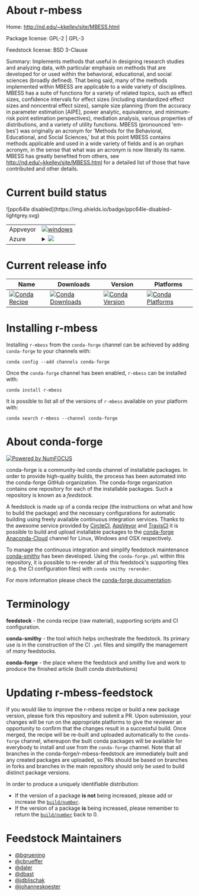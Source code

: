 About r-mbess
=============

Home: http://nd.edu/~kkelley/site/MBESS.html

Package license: GPL-2 | GPL-3

Feedstock license: BSD 3-Clause

Summary: Implements methods that useful in designing research studies and analyzing data, with  particular emphasis on methods that are developed for or used within the behavioral,  educational, and social sciences (broadly defined). That being said, many of the methods  implemented within MBESS are applicable to a wide variety of disciplines. MBESS has a  suite of functions for a variety of related topics, such as effect sizes, confidence intervals  for effect sizes (including standardized effect sizes and noncentral effect sizes), sample size planning (from the accuracy in parameter estimation [AIPE], power analytic, equivalence, and  minimum-risk point estimation perspectives), mediation analysis, various properties of  distributions, and a variety of utility functions. MBESS (pronounced 'em-bes') was originally  an acronym for 'Methods for the Behavioral, Educational, and Social Sciences,' but at this  point MBESS contains methods applicable and used in a wide variety of fields and is an  orphan acronym, in the sense that what was an acronym is now literally its name. MBESS has  greatly benefited from others, see <http://nd.edu/~kkelley/site/MBESS.html> for a detailed  list of those that have contributed and other details.



Current build status
====================


<table><tr>
    <td>Appveyor</td>
    <td>
      <a href="https://ci.appveyor.com/project/conda-forge/r-mbess-feedstock/branch/master">
        <img alt="windows" src="https://img.shields.io/appveyor/ci/conda-forge/r-mbess-feedstock/master.svg?label=Windows">
      </a>
    </td>
  </tr>
    
  <tr>
    <td>Azure</td>
    <td>
      <details>
        <summary>
          <a href="https://dev.azure.com/conda-forge/feedstock-builds/_build/latest?definitionId=4229&branchName=master">
            <img src="https://dev.azure.com/conda-forge/feedstock-builds/_apis/build/status/r-mbess-feedstock?branchName=master">
          </a>
        </summary>
        <table>
          <thead><tr><th>Variant</th><th>Status</th></tr></thead>
          <tbody><tr>
              <td>linux_target_platformlinux-64</td>
              <td>
                <a href="https://dev.azure.com/conda-forge/feedstock-builds/_build/latest?definitionId=4229&branchName=master">
                  <img src="https://dev.azure.com/conda-forge/feedstock-builds/_apis/build/status/r-mbess-feedstock?branchName=master&jobName=linux&configuration=linux_target_platformlinux-64" alt="variant">
                </a>
              </td>
            </tr><tr>
              <td>osx_target_platformosx-64</td>
              <td>
                <a href="https://dev.azure.com/conda-forge/feedstock-builds/_build/latest?definitionId=4229&branchName=master">
                  <img src="https://dev.azure.com/conda-forge/feedstock-builds/_apis/build/status/r-mbess-feedstock?branchName=master&jobName=osx&configuration=osx_target_platformosx-64" alt="variant">
                </a>
              </td>
            </tr><tr>
              <td>win_target_platformwin-64</td>
              <td>
                <a href="https://dev.azure.com/conda-forge/feedstock-builds/_build/latest?definitionId=4229&branchName=master">
                  <img src="https://dev.azure.com/conda-forge/feedstock-builds/_apis/build/status/r-mbess-feedstock?branchName=master&jobName=win&configuration=win_target_platformwin-64" alt="variant">
                </a>
              </td>
            </tr>
          </tbody>
        </table>
      </details>
    </td>
  </tr>
![ppc64le disabled](https://img.shields.io/badge/ppc64le-disabled-lightgrey.svg)
</table>

Current release info
====================

| Name | Downloads | Version | Platforms |
| --- | --- | --- | --- |
| [![Conda Recipe](https://img.shields.io/badge/recipe-r--mbess-green.svg)](https://anaconda.org/conda-forge/r-mbess) | [![Conda Downloads](https://img.shields.io/conda/dn/conda-forge/r-mbess.svg)](https://anaconda.org/conda-forge/r-mbess) | [![Conda Version](https://img.shields.io/conda/vn/conda-forge/r-mbess.svg)](https://anaconda.org/conda-forge/r-mbess) | [![Conda Platforms](https://img.shields.io/conda/pn/conda-forge/r-mbess.svg)](https://anaconda.org/conda-forge/r-mbess) |

Installing r-mbess
==================

Installing `r-mbess` from the `conda-forge` channel can be achieved by adding `conda-forge` to your channels with:

```
conda config --add channels conda-forge
```

Once the `conda-forge` channel has been enabled, `r-mbess` can be installed with:

```
conda install r-mbess
```

It is possible to list all of the versions of `r-mbess` available on your platform with:

```
conda search r-mbess --channel conda-forge
```


About conda-forge
=================

[![Powered by NumFOCUS](https://img.shields.io/badge/powered%20by-NumFOCUS-orange.svg?style=flat&colorA=E1523D&colorB=007D8A)](http://numfocus.org)

conda-forge is a community-led conda channel of installable packages.
In order to provide high-quality builds, the process has been automated into the
conda-forge GitHub organization. The conda-forge organization contains one repository
for each of the installable packages. Such a repository is known as a *feedstock*.

A feedstock is made up of a conda recipe (the instructions on what and how to build
the package) and the necessary configurations for automatic building using freely
available continuous integration services. Thanks to the awesome service provided by
[CircleCI](https://circleci.com/), [AppVeyor](https://www.appveyor.com/)
and [TravisCI](https://travis-ci.org/) it is possible to build and upload installable
packages to the [conda-forge](https://anaconda.org/conda-forge)
[Anaconda-Cloud](https://anaconda.org/) channel for Linux, Windows and OSX respectively.

To manage the continuous integration and simplify feedstock maintenance
[conda-smithy](https://github.com/conda-forge/conda-smithy) has been developed.
Using the ``conda-forge.yml`` within this repository, it is possible to re-render all of
this feedstock's supporting files (e.g. the CI configuration files) with ``conda smithy rerender``.

For more information please check the [conda-forge documentation](https://conda-forge.org/docs/).

Terminology
===========

**feedstock** - the conda recipe (raw material), supporting scripts and CI configuration.

**conda-smithy** - the tool which helps orchestrate the feedstock.
                   Its primary use is in the construction of the CI ``.yml`` files
                   and simplify the management of *many* feedstocks.

**conda-forge** - the place where the feedstock and smithy live and work to
                  produce the finished article (built conda distributions)


Updating r-mbess-feedstock
==========================

If you would like to improve the r-mbess recipe or build a new
package version, please fork this repository and submit a PR. Upon submission,
your changes will be run on the appropriate platforms to give the reviewer an
opportunity to confirm that the changes result in a successful build. Once
merged, the recipe will be re-built and uploaded automatically to the
`conda-forge` channel, whereupon the built conda packages will be available for
everybody to install and use from the `conda-forge` channel.
Note that all branches in the conda-forge/r-mbess-feedstock are
immediately built and any created packages are uploaded, so PRs should be based
on branches in forks and branches in the main repository should only be used to
build distinct package versions.

In order to produce a uniquely identifiable distribution:
 * If the version of a package **is not** being increased, please add or increase
   the [``build/number``](https://conda.io/docs/user-guide/tasks/build-packages/define-metadata.html#build-number-and-string).
 * If the version of a package **is** being increased, please remember to return
   the [``build/number``](https://conda.io/docs/user-guide/tasks/build-packages/define-metadata.html#build-number-and-string)
   back to 0.

Feedstock Maintainers
=====================

* [@bgruening](https://github.com/bgruening/)
* [@cbrueffer](https://github.com/cbrueffer/)
* [@daler](https://github.com/daler/)
* [@dbast](https://github.com/dbast/)
* [@jdblischak](https://github.com/jdblischak/)
* [@johanneskoester](https://github.com/johanneskoester/)

